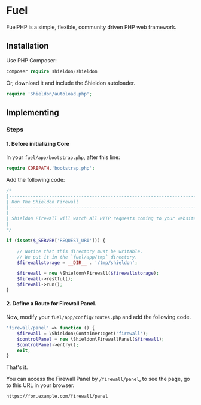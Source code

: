 # Fuel

FuelPHP is a simple, flexible, community driven PHP web framework.

## Installation

Use PHP Composer:

```php
composer require shieldon/shieldon
```

Or, download it and include the Shieldon autoloader.
```php
require 'Shieldon/autoload.php';
```

## Implementing

### Steps

#### 1. Before initializing Core

In your `fuel/app/bootstrap.php`, after this line:

```php
require COREPATH.'bootstrap.php';
```
Add the following code:

```php
/*
|--------------------------------------------------------------------------
| Run The Shieldon Firewall
|--------------------------------------------------------------------------
|
| Shieldon Firewall will watch all HTTP requests coming to your website.
|
*/

if (isset($_SERVER['REQUEST_URI'])) {

	// Notice that this directory must be writable.
	// We put it in the `fuel/app/tmp` directory.
    $firewallstorage = __DIR__ . '/tmp/shieldon';

    $firewall = new \Shieldon\Firewall($firewallstorage);
    $firewall->restful();
    $firewall->run();
}
```

#### 2.  Define a Route for Firewall Panel.

Now, modify your `fuel/app/config/routes.php` and add the following code.

```php
'firewall/panel' => function () {
    $firewall = \Shieldon\Container::get('firewall');
    $controlPanel = new \Shieldon\FirewallPanel($firewall);
    $controlPanel->entry();
    exit;
}
```

That's it.

You can access the Firewall Panel by `/firewall/panel`, to see the page, go to this URL in your browser.

```bash
https://for.example.com/firewall/panel
```